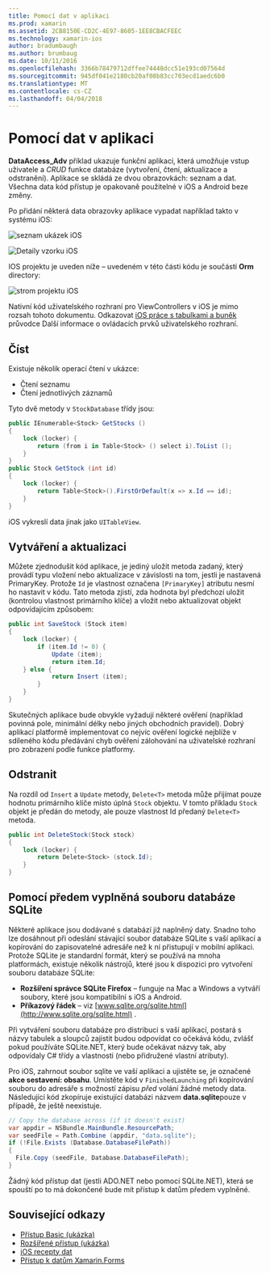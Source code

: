 ```yaml
---
title: Pomocí dat v aplikaci
ms.prod: xamarin
ms.assetid: 2CB8150E-CD2C-4E97-8605-1EE8CBACFEEC
ms.technology: xamarin-ios
author: bradumbaugh
ms.author: brumbaug
ms.date: 10/11/2016
ms.openlocfilehash: 3366b78479712dffee74448dcc51e193cd07564d
ms.sourcegitcommit: 945df041e2180cb20af08b83cc703ecd1aedc6b0
ms.translationtype: MT
ms.contentlocale: cs-CZ
ms.lasthandoff: 04/04/2018
---
```

# <a name="using-data-in-an-app"></a>Pomocí dat v aplikaci

**DataAccess_Adv** příklad ukazuje funkční aplikaci, která umožňuje vstup uživatele a *CRUD* funkce databáze (vytvoření, čtení, aktualizace a odstranění). Aplikace se skládá ze dvou obrazovkách: seznam a dat. Všechna data kód přístup je opakovaně použitelné v iOS a Android beze změny.

Po přidání některá data obrazovky aplikace vypadat například takto v systému iOS:

 ![](using-data-in-an-app-images/image9.png "seznam ukázek iOS")

 ![](using-data-in-an-app-images/image10.png "Detaily vzorku iOS")

IOS projektu je uveden níže – uvedeném v této části kódu je součástí **Orm** directory:

 ![](using-data-in-an-app-images/image13.png "strom projektu iOS")

Nativní kód uživatelského rozhraní pro ViewControllers v iOS je mimo rozsah tohoto dokumentu.
Odkazovat [iOS práce s tabulkami a buněk](~/ios/user-interface/controls/tables/index.md) průvodce Další informace o ovládacích prvků uživatelského rozhraní.

## <a name="read"></a>Číst

Existuje několik operací čtení v ukázce:

-  Čtení seznamu
-  Čtení jednotlivých záznamů


Tyto dvě metody v `StockDatabase` třídy jsou:

```csharp
public IEnumerable<Stock> GetStocks ()
{
    lock (locker) {
        return (from i in Table<Stock> () select i).ToList ();
    }
}
public Stock GetStock (int id)
{
    lock (locker) {
        return Table<Stock>().FirstOrDefault(x => x.Id == id);
    }
}
```

iOS vykreslí data jinak jako `UITableView`.

## <a name="create-and-update"></a>Vytváření a aktualizaci

Můžete zjednodušit kód aplikace, je jediný uložit metoda zadaný, který provádí typu vložení nebo aktualizace v závislosti na tom, jestli je nastavená PrimaryKey. Protože `Id` je vlastnost označena `[PrimaryKey]` atributu nesmí ho nastavit v kódu.
Tato metoda zjistí, zda hodnota byl předchozí uložit (kontrolou vlastnost primárního klíče) a vložit nebo aktualizovat objekt odpovídajícím způsobem:

```csharp
public int SaveStock (Stock item)
{
    lock (locker) {
        if (item.Id != 0) {
            Update (item);
            return item.Id;
    } else {
            return Insert (item);
        }
    }
}
```



Skutečných aplikace bude obvykle vyžadují některé ověření (například povinná pole, minimální délky nebo jiných obchodních pravidel).
Dobrý aplikací platformě implementovat co nejvíc ověření logické nejblíže v sdíleného kódu předávání chyb ověření zálohování na uživatelské rozhraní pro zobrazení podle funkce platformy.

## <a name="delete"></a>Odstranit

Na rozdíl od `Insert` a `Update` metody, `Delete<T>` metoda může přijímat pouze hodnotu primárního klíče místo úplná `Stock` objektu.
V tomto příkladu `Stock` objekt je předán do metody, ale pouze vlastnost Id předaný `Delete<T>` metoda.

```csharp
public int DeleteStock(Stock stock)
{
    lock (locker) {
        return Delete<Stock> (stock.Id);
    }
}
```

## <a name="using-a-pre-populated-sqlite-database-file"></a>Pomocí předem vyplněná souboru databáze SQLite

Některé aplikace jsou dodávané s databází již naplněný daty.
Snadno toho lze dosáhnout při odeslání stávající soubor databáze SQLite s vaší aplikací a kopírování do zapisovatelné adresáře než k ní přistupují v mobilní aplikaci. Protože SQLite je standardní formát, který se používá na mnoha platformách, existuje několik nástrojů, které jsou k dispozici pro vytvoření souboru databáze SQLite:

-  **Rozšíření správce SQLite Firefox** – funguje na Mac a Windows a vytváří soubory, které jsou kompatibilní s iOS a Android.
-  **Příkazový řádek** – viz [www.sqlite.org/sqlite.html](http://www.sqlite.org/sqlite.html) .


Při vytváření souboru databáze pro distribuci s vaší aplikací, postará s názvy tabulek a sloupců zajistit budou odpovídat co očekává kódu, zvlášť pokud používáte SQLite.NET, který bude očekávat názvy tak, aby odpovídaly C# třídy a vlastnosti (nebo přidružené vlastní atributy).

Pro iOS, zahrnout soubor sqlite ve vaší aplikaci a ujistěte se, je označené **akce sestavení: obsahu**. Umístěte kód v `FinishedLaunching` při kopírování souboru do adresáře s možností zápisu *před* volání žádné metody data. Následující kód zkopíruje existující databázi názvem **data.sqlite**pouze v případě, že ještě neexistuje.

```csharp
// Copy the database across (if it doesn't exist)
var appdir = NSBundle.MainBundle.ResourcePath;
var seedFile = Path.Combine (appdir, "data.sqlite");
if (!File.Exists (Database.DatabaseFilePath))
{
  File.Copy (seedFile, Database.DatabaseFilePath);
}
```

Žádný kód přístup dat (jestli ADO.NET nebo pomocí SQLite.NET), která se spouští po to má dokončené bude mít přístup k datům předem vyplněné.


## <a name="related-links"></a>Související odkazy

- [Přístup Basic (ukázka)](https://github.com/xamarin/mobile-samples/tree/master/DataAccess/Basic)
- [Rozšířené přístup (ukázka)](https://github.com/xamarin/mobile-samples/tree/master/DataAccess/Advanced)
- [iOS recepty dat](https://developer.xamarin.com/recipes/ios/data/sqlite/)
- [Přístup k datům Xamarin.Forms](~/xamarin-forms/app-fundamentals/databases.md)
